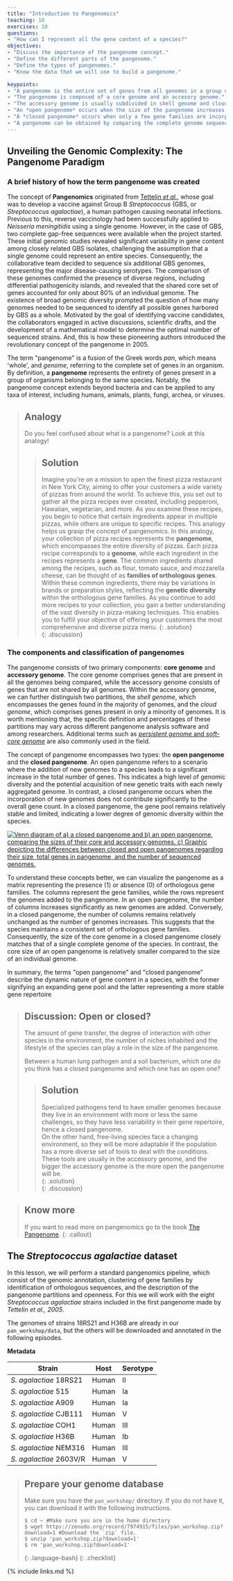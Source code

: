 ```yaml
---
title: "Introduction to Pangenomics"
teaching: 10
exercises: 10
questions:
- "How can I represent all the gene content of a species?" 
objectives:
- "Discuss the importance of the pangenome concept."
- "Define the different parts of the pangenome."
- "Define the types of pangenomes."
- "Know the data that we will use to build a pangenome."

keypoints:
- "A pangenome is the entire set of genes from all genomes in a group of interest (typically a species)."
- "The pangenome is composed of a core genome and an accesory genome."
- "The accessory genome is usually subdivided in shell genome and cloud genome."
- "An *open pangenome* occurs when the size of the pangenome increases considerably with every added genome."
- "A *closed pangenome* occurs when only a few gene families are incorporated to the pangenome when a new genome is added."
- "A pangenome can be obtained by comparing the complete genome sequences of all clade members."
---
```


## Unveiling the Genomic Complexity: The Pangenome Paradigm

### A brief history of how the term pangenome was created

The concept of **Pangenomics** originated from [Tettelin *et al.*](https://www.pnas.org/doi/10.1073/pnas.0506758102]), whose goal was to develop a vaccine against Group B *Streptococcus* (GBS, or *Streptococcus agalactiae*), a human pathogen causing neonatal infections. Previous to this, reverse vaccinology had been successfully applied to *Neisseria meningitidis* using a single genome. However, in the case of GBS, two complete gap-free sequences were available when the project started. These initial genomic studies revealed significant variability in gene content among closely related GBS isolates, challenging the assumption that a single genome could represent an entire species. Consequently, the collaborative team decided to sequence six additional GBS genomes, representing the major disease-causing serotypes. The comparison of these genomes confirmed the presence of diverse regions, including differential pathogenicity islands, and revealed that the shared core set of genes accounted for only about 80% of an individual genome. The existence of broad genomic diversity prompted the question of how many genomes needed to be sequenced to identify all possible genes harbored by GBS as a whole. Motivated by the goal of identifying vaccine candidates, the collaborators engaged in active discussions, scientific drafts, and the development of a mathematical model to determine the optimal number of sequenced strains. And, this is how these pioneering authors introduced the revolutionary concept of the pangenome in 2005. 


The term "pangenome" is a fusion of the Greek words *pan*, which means 'whole', and *genome*, referring to the complete set of genes in an organism. By definition, a **pangenome** represents the entirety of genes present in a group of organisms belonging to the same species. Notably, the pangenome concept extends beyond bacteria and can be applied to any taxa of interest, including humans, animals, plants, fungi, archea, or viruses. 

> ## Analogy 
> Do you feel confused about what is a pangenome? Look at this analogy!
>  
> > ## Solution
> > Imagine you're on a mission to open the finest pizza restaurant in New York City, aiming to offer your customers a wide variety of pizzas from around the world. To achieve this, you set out to gather all the pizza recipes ever created, including pepperoni, Hawaiian, vegetarian, and more. As you examine these recipes, you begin to notice that certain ingredients appear in multiple pizzas, while others are unique to specific recipes. This analogy helps us grasp the concept of pangenomics.
> > In this analogy, your collection of pizza recipes represents the **pangenome**, which encompasses the entire diversity of pizzas. Each pizza recipe corresponds to a **genome**, while each ingredient in the recipes represents a **gene**. The common ingredients shared among the recipes, such as flour, tomato sauce, and mozzarella cheese, can be thought of as **families of orthologous genes**. Within these common ingredients, there may be variations in brands or preparation styles, reflecting the **genetic diversity** within the orthologous gene families.
> > As you continue to add more recipes to your collection, you gain a better understanding of the vast diversity in pizza-making techniques. This enables you to fulfill your objective of offering your customers the most comprehensive and diverse pizza menu.
> {: .solution}  
{: .discussion}
 

### The components and classification of pangenomes

The pangenome consists of two primary components: **core genome** and **accessory genome**. The core genome comprises genes that are present in all the genomes being compared, while the accessory genome consists of genes that are not shared by all genomes. Within the accessory genome, we can further distinguish two partitions, the *shell genome*, which encompasses the genes found in the majority of genomes, and the *cloud genome*, which comprises genes present in only a minority of genomes. It is worth mentioning that, the specific definition and percentages of these partitions may vary across different pangenome analysis software and among researchers. Additional terms such as [*persistent genome* and *soft-core genome*](https://journals.plos.org/ploscompbiol/article?id=10.1371/journal.pcbi.1007732) are also commonly used in the field.

The concept of pangenome encompasses two types: the **open pangenome** and the **closed pangenome**. An open pangenome refers to a scenario where the addition of new genomes to a species leads to a significant increase in the total number of genes. This indicates a high level of genomic diversity and the potential acquisition of new genetic traits with each newly aggregated genome. In contrast, a closed pangenome occurs when the incorporation of new genomes does not contribute significantly to the overall gene count. In a closed pangenome, the gene pool remains relatively stable and limited, indicating a lower degree of genomic diversity within the species.


<a href="{{ page.root }}/fig/01-01-01.png">
   <img src="{{ page.root }}/fig/01-01-01.png" alt=" Venn diagram of a) a closed pangenome and b) an open pangenome, comparing the sizes of their core and accessory genomes. c) Graphic depicting the differences between closed and open pangenomes regarding their size, total genes in pangenome, and the number of sequenced genomes." />
  </a>


To understand these concepts better, we can visualize the pangenome as a matrix representing the presence (1) or absence (0) of orthologous gene families. The columns represent the gene families, while the rows represent the genomes added to the pangenome. In an open pangenome, the number of columns increases significantly as new genomes are added. Conversely, in a closed pangenome, the number of columns remains relatively unchanged as the number of genomes increases. This suggests that the species maintains a consistent set of orthologous gene families. Consequently, the size of the core genome in a closed pangenome closely matches that of a single complete genome of the species. In contrast, the core size of an open pangenome is relatively smaller compared to the size of an individual genome.

In summary, the terms "open pangenome" and "closed pangenome" describe the dynamic nature of gene content in a species, with the former signifying an expanding gene pool and the latter representing a more stable gene repertoire  


> ## Discussion: Open or closed?
>  The amount of gene transfer, the degree of interaction with other species in the environment, the number of niches inhabited and the lifestyle 
>  of the species can play a role in the size of the pangenome. 
>  
>  Between a human lung pathogen and a soil bacterium, which one do you think has a closed pangenome and which one has an open one?
>  
> > ## Solution
> > Specialized pathogens tend to have smaller genomes because they live in an environment with more or less the same challenges, 
> > so they have less variability in their gene repertoire, hence a closed pangenome.  
> > On the other hand, free-living species face a changing environment, so they will be more adaptable if the population has a more diverse 
> > set of tools to deal with the conditions. These tools are usually in the accessory genome, and the bigger the accessory genome is the more
> >  open the pangenome will be.  
> {: .solution}  
{: .discussion}

> ## Know more
> If you want to read more on pangenomics go to the book [The Pangenome](https://link.springer.com/book/10.1007/978-3-030-38281-0).
{: .callout}

## The *Streptococcus agalactiae* dataset

In this lesson, we will perform a standard pangenomics pipeline, which consist of the genomic annotation, clustering of gene families by identification
of orthologous sequences, and the description of the pangenome partitions and openness. For this we will work with the eight *Streptococcus agalactiae*
 strains included in the first pangenome made by *Tettelin et al., 2005*.

The genomes of strains 18RS21 and H36B are already in our `pan_workshop/data`, but the others will be downloaded and annotated in the following episodes.

**Metadata**


|Strain	| Host	| Serotype   |
|-------------------------|---------|------------|
|*S. agalactiae*  18RS21  | Human   | II       	|
|*S. agalactiae*  515 	| Human   | Ia       	|
|*S. agalactiae*  A909	| Human   | Ia       	|
|*S. agalactiae*  CJB111  | Human   | V       	|
|*S. agalactiae*  COH1	| Human   | III       	|
|*S. agalactiae*  H36B	| Human   | Ib       	|
|*S. agalactiae*  NEM316	| Human   | III     	|
|*S. agalactiae*  2603V/R 	| Human   | V      	|



> ## Prepare your genome database
> Make sure you have the `pan_workshop/` directory. If you do not have it, you can download it with the following instructions.
>
> ~~~
> $ cd ~ #Make sure you are in the home directory
> $ wget https://zenodo.org/record/7974915/files/pan_workshop.zip?download=1 #Download the `zip` file.
> $ unzip 'pan_workshop.zip?download=1' 
> $ rm 'pan_workshop.zip?download=1'
> ~~~
> {: .language-bash}
{: .checklist}

{% include links.md %}





